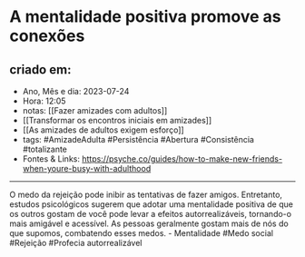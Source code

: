 # A mentalidade positiva promove as conexões

## criado em: 
-  Ano, Mês e dia: 2023-07-24
- Hora: 12:05
- notas: [[Fazer amizades com adultos]]
- [[Transformar os encontros iniciais em amizades]]
- [[As amizades de adultos exigem esforço]]
- tags: #AmizadeAdulta #Persistência #Abertura #Consistência #totalizante 
- Fontes & Links: https://psyche.co/guides/how-to-make-new-friends-when-youre-busy-with-adulthood
---
O medo da rejeição pode inibir as tentativas de fazer amigos. Entretanto, estudos psicológicos sugerem que adotar uma mentalidade positiva de que os outros gostam de você pode levar a efeitos autorrealizáveis, tornando-o mais amigável e acessível. As pessoas geralmente gostam mais de nós do que supomos, combatendo esses medos. - Mentalidade #Medo social #Rejeição #Profecia autorrealizável